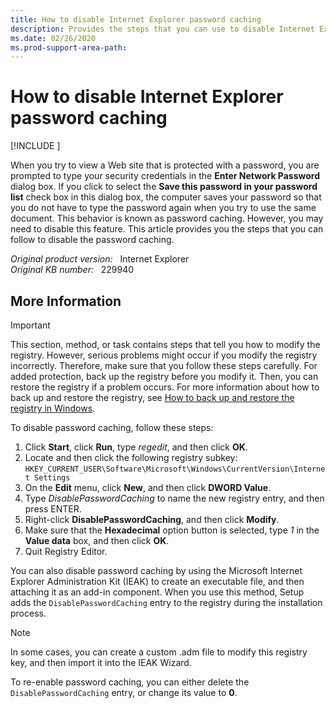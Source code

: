 ```yaml
---
title: How to disable Internet Explorer password caching
description: Provides the steps that you can use to disable Internet Explorer password caching.
ms.date: 02/26/2020
ms.prod-support-area-path: 
---
```

# How to disable Internet Explorer password caching

[!INCLUDE [](../includes/browsers-important.md)]

When you try to view a Web site that is protected with a password, you are prompted to type your security credentials in the **Enter Network Password** dialog box. If you click to select the **Save this password in your password list** check box in this dialog box, the computer saves your password so that you do not have to type the password again when you try to use the same document. This behavior is known as password caching. However, you may need to disable this feature. This article provides you the steps that you can follow to disable the password caching.

_Original product version:_ &nbsp; Internet Explorer  
_Original KB number:_ &nbsp; 229940

## More Information

> [!IMPORTANT]
> This section, method, or task contains steps that tell you how to modify the registry. However, serious problems might occur if you modify the registry incorrectly. Therefore, make sure that you follow these steps carefully. For added protection, back up the registry before you modify it. Then, you can restore the registry if a problem occurs. For more information about how to back up and restore the registry, see [How to back up and restore the registry in Windows](https://support.microsoft.com/help/322756).

To disable password caching, follow these steps:

1. Click **Start**, click **Run**, type *regedit*, and then click **OK**.
2. Locate and then click the following registry subkey:  
   `HKEY_CURRENT_USER\Software\Microsoft\Windows\CurrentVersion\Internet Settings`
3. On the **Edit** menu, click **New**, and then click **DWORD Value**.
4. Type *DisablePasswordCaching* to name the new registry entry, and then press ENTER.
5. Right-click **DisablePasswordCaching**, and then click **Modify**.
6. Make sure that the **Hexadecimal** option button is selected, type *1* in the **Value data** box, and then click **OK**.
7. Quit Registry Editor.

You can also disable password caching by using the Microsoft Internet Explorer Administration Kit (IEAK) to create an executable file, and then attaching it as an add-in component. When you use this method, Setup adds the `DisablePasswordCaching` entry to the registry during the installation process.

> [!NOTE]
> In some cases, you can create a custom .adm file to modify this registry key, and then import it into the IEAK Wizard.

To re-enable password caching, you can either delete the `DisablePasswordCaching` entry, or change its value to **0**.
